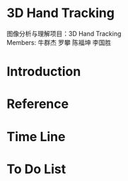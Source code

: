 # 3D Hand Tracking   
图像分析与理解项目：3D Hand Tracking      
Members: 牛群杰 罗攀 陈福坤 李国胜
# Introduction

# Reference

# Time Line

# To Do List
